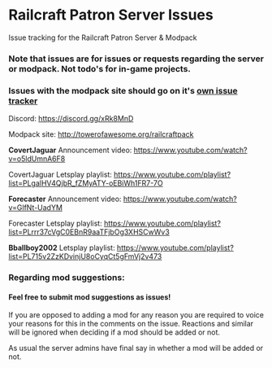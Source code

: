 # Railcraft Patron Server Issues
Issue tracking for the Railcraft Patron Server &amp; Modpack

### Note that issues are for issues or requests regarding the server or modpack. Not todo's for in-game projects.

### Issues with the modpack site should go on it's [own issue tracker](https://github.com/Forecaster/ForeModpacker)

Discord: https://discord.gg/xRk8MnD

Modpack site: http://towerofawesome.org/railcraftpack

**CovertJaguar** Announcement video: https://www.youtube.com/watch?v=o5ldUmnA6F8

CovertJaguar Letsplay playlist: https://www.youtube.com/playlist?list=PLgalHV4QjbR_fZMyATY-oEBiWh1FR7-7O

**Forecaster** Announcement video: https://www.youtube.com/watch?v=GlfNt-UadYM

Forecaster Letsplay playlist: https://www.youtube.com/playlist?list=PLrrr37cVgC0EBnR9aaTFjbOg3XHSCwWv3

**Bballboy2002** Letsplay playlist: https://www.youtube.com/playlist?list=PL715v2ZzKDvinjU8oCyqCt5gFmVj2v473

### Regarding mod suggestions:

#### Feel free to submit mod suggestions as issues!

If you are opposed to adding a mod for any reason you are required to voice your reasons for this in the comments on the issue. Reactions and similar will be ignored when deciding if a mod should be added or not.

As usual the server admins have final say in whether a mod will be added or not.
